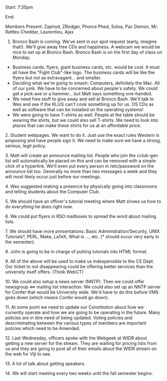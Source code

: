  Start: 7:35pm </p><p>
End:  </p><p>
Members Present: Zaphod, ZRodger, Phorce Phed, Soloa, Pac Demon, Mr. Rattles Cheddar, Laurentieu, Ajax </p><p>
1. Bronco Bash is coming.  We've sent in our spot request (early, imagine that!).  We'll give away free CDs and happiness.  A webcam we would be nice to set up at Bronco Bash.  Bronco Bash is on the first day of class on Monday. </p><p>
<ul> <li>Business cards, flyers, giant business cards, etc. would be cool.  It must all have the "Fight Club"-like logo.  The business cards will be like the  flyers but not as extravagant... and smaller. </li> <li>Deciding what we're going to smash:  Computers, definitely the Mac.  All of our junk.  We have to be concerned about people's safety.  We could get a pick-axe or a hammer... but Matt says something one-handed. </li> <li>We need free stuff to give away and sell at Bronco Bash.  We'll talk to Wes and see if the KLUG can't cook something up for us.  OS CDs as well as software that can be installed on the operating systems! </li> <li>We were going to have T-shirts as well.  People at the table should be wearing the shirts, but we could also sell T-shirts.  We need to look into places that can make these shirts for us at an affordable price. </li> </ul> </p><p>
2. Student webpages.  We want to do it.  Just use the exact rules Western is  proposing and have people sign it.  We need to make sure we have a strong, serious, legit policy. </p><p>
3. Matt will create an announce mailing list.  People who join the cclub-gen list will automatically be placed on this and can be removed with a simple click of a hyperlink.  We'll even put every person in /etc/password on the announce list too.  Generally no more than two messages a week and they will most likely occur just before our meetings. </p><p>
4. Wes suggested making a presence by physically going into classrooms and  telling students about the Computer Club. </p><p>
5. We should have an officer's tutorial meeting where Matt shows us how to do everything he does right now. </p><p>
6. We could put flyers in RSO mailboxes to spread the word about mailing lists. </p><p>
7. We should have more presentations:  Basic Administration/Security, UNIX Tutorials*, PERL, Make, LaTeX, What is ..., etc. (* should occur very early  in the semester). </p><p>
8. John is going to be in charge of putting tutorials into HTML format. </p><p>
9. All of the above will be used to make us indespensible to the CS Dept.  Our ticket to not disappearing could be offering better services than the university itself offers.  (Think WebCT) </p><p>
10. We could also setup a news server (NNTP).  Then we could offer newsgroup  <=> mailing list interaction.  We could also set up an NNTP server for Confer that would be University wide.  We'd have to do this before VMS goes down (which means Confer would go down). </p><p>
11. At some point we need to update our Constitution about how we currently operate and how we are going to be operating in the future.  Many policies are in dire need of being updated.  Voting policies and descriminating between the various types of members are important policies which need to be Amended. </p><p>
12. Last Wednesday, officers spoke with the Webgeek at WIDR about getting a new server for the stream.  They are waiting for pricing lists from us and they are going to post all of their emails about the WIDR stream on the web for Viji to see. </p><p>
13. A lot of talk about getting speakers. </p><p>
14. We will start meeting every two weeks until the fall semester begins. </p>
